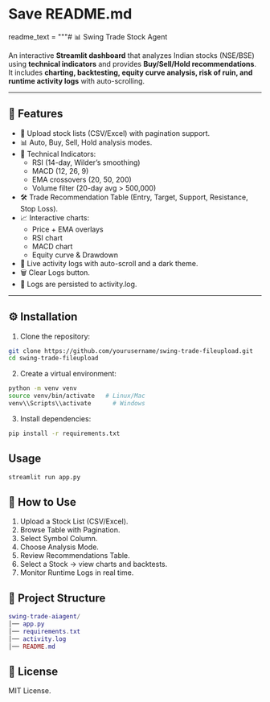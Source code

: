 # Save README.md
readme_text = """# 📊 Swing Trade Stock Agent

An interactive **Streamlit dashboard** that analyzes Indian stocks (NSE/BSE) using **technical indicators** and provides **Buy/Sell/Hold recommendations**.  
It includes **charting, backtesting, equity curve analysis, risk of ruin, and runtime activity logs** with auto-scrolling.

---

## 🚀 Features

- 📂 Upload stock lists (CSV/Excel) with pagination support.  
- 📊 Auto, Buy, Sell, Hold analysis modes.  
- 🧮 Technical Indicators:
  - RSI (14-day, Wilder’s smoothing)
  - MACD (12, 26, 9)
  - EMA crossovers (20, 50, 200)
  - Volume filter (20-day avg > 500,000)
- 🛠️ Trade Recommendation Table (Entry, Target, Support, Resistance, Stop Loss).  
- 📈 Interactive charts:
  - Price + EMA overlays
  - RSI chart
  - MACD chart
  - Equity curve & Drawdown
- 📝 Live activity logs with auto-scroll and a dark theme.
- 🗑️ Clear Logs button.
- 💾 Logs are persisted to activity.log.

---

## ⚙️ Installation

1. Clone the repository:

```bash
git clone https://github.com/yourusername/swing-trade-fileupload.git
cd swing-trade-fileupload
```
2. Create a virtual environment:

```bash
python -m venv venv
source venv/bin/activate   # Linux/Mac
venv\\Scripts\\activate      # Windows
```

3. Install dependencies:

```bash
pip install -r requirements.txt
```
## Usage

```bash
streamlit run app.py
```
## 📖 How to Use
1. Upload a Stock List (CSV/Excel).
2. Browse Table with Pagination.
3. Select Symbol Column.
4. Choose Analysis Mode.
5. Review Recommendations Table.
6. Select a Stock → view charts and backtests.
7. Monitor Runtime Logs in real time.

## 📂 Project Structure

```lua
swing-trade-aiagent/
│── app.py
│── requirements.txt
│── activity.log
│── README.md
```
## 📜 License

MIT License.
